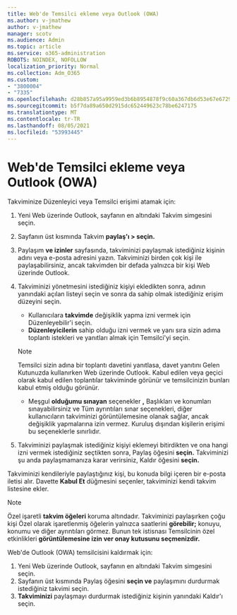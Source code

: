 ```yaml
---
title: Web'de Temsilci ekleme veya Outlook (OWA)
ms.author: v-jmathew
author: v-jmathew
manager: scotv
ms.audience: Admin
ms.topic: article
ms.service: o365-administration
ROBOTS: NOINDEX, NOFOLLOW
localization_priority: Normal
ms.collection: Adm_O365
ms.custom:
- "3800004"
- "7335"
ms.openlocfilehash: d28b857a95a9959ed3b6b8954878f9c60a367db6d53e67e6729b174c5ce7b364
ms.sourcegitcommit: b5f7da89a650d2915dc652449623c78be6247175
ms.translationtype: MT
ms.contentlocale: tr-TR
ms.lasthandoff: 08/05/2021
ms.locfileid: "53993445"
---
```

# <a name="how-to-add-or-remove-a-delegate-in-outlook-on-the-web-owa"></a>Web'de Temsilci ekleme veya Outlook (OWA)

Takviminize Düzenleyici veya Temsilci erişimi atamak için:

1. Yeni Web üzerinde Outlook, sayfanın en altındaki Takvim simgesini seçin.
2. Sayfanın üst kısmında Takvim **paylaş'ı > seçin.**
3. Paylaşım **ve izinler** sayfasında, takviminizi paylaşmak istediğiniz kişinin adını veya e-posta adresini yazın. Takviminizi birden çok kişi ile paylaşabilirsiniz, ancak takvimden bir defada yalnızca bir kişi Web üzerinde Outlook.
4. Takviminizi yönetmesini istediğiniz kişiyi ekledikten sonra, adının yanındaki açılan listeyi seçin ve sonra da sahip olmak istediğiniz erişim düzeyini seçin.

    - Kullanıcılara **takvimde** değişiklik yapma izni vermek için Düzenleyebilir'i seçin.
    - **Düzenleyicilerin** sahip olduğu izni vermek ve yanı sıra sizin adıma toplantı istekleri ve yanıtları almak için Temsilci'yi seçin.
    > [!NOTE]
    > Temsilci sizin adına bir toplantı davetini yanıtlasa, davet yanıtını Gelen Kutunuzda kullanırken Web üzerinde Outlook. Kabul edilen veya geçici olarak kabul edilen toplantılar takviminde görünür ve temsilcinizin bunları kabul etmiş olduğu görünür.
    - Meşgul **olduğumu sınayan** seçenekler **,** Başlıkları ve konumları  sınayabilirsiniz ve Tüm ayrıntıları sınar seçenekleri, diğer kullanıcıların takviminizi görüntülemesine olanak sağlar, ancak değişiklik yapmalarına izin vermez. Kuruluş dışından kişilerin erişimi bu seçeneklerle sınırlıdır.

5. Takviminizi paylaşmak istediğiniz kişiyi eklemeyi bitirdikten ve ona hangi izni vermek istediğiniz seçtikten sonra, Paylaş öğesini **seçin.** Takviminizi şu anda paylaşmamanıza karar verirsiniz, Kaldır öğesini **seçin.**

Takviminizi kendileriyle paylaştığınız kişi, bu konuda bilgi içeren bir e-posta iletisi alır. Davette **Kabul Et** düğmesini seçenler, takviminizi kendi takvim listesine ekler.

> [!NOTE]
> Özel işaretli **takvim öğeleri** koruma altındadır. Takviminizi paylaşırken çoğu kişi Özel olarak işaretlenmiş öğelerin yalnızca saatlerini **görebilir;** konuyu, konumu ve diğer ayrıntıları görmez. Bunun tek istisnası Temsilcinin özel etkinlikleri **görüntülemesine izin ver onay kutusunu seçmenizdir.**

Web'de Outlook (OWA) temsilcisini kaldırmak için:

1. Yeni Web üzerinde Outlook, sayfanın en altındaki Takvim simgesini seçin.
2. Sayfanın üst kısmında Paylaş öğesini **seçin ve** paylaşımını durdurmak istediğiniz takvimi seçin.
3. **Takviminizi** paylaşmayı durdurmak istediğiniz kişinin yanındaki Kaldır'ı seçin.
